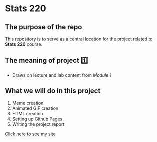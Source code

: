 # Stats 220 

## The purpose of the repo

This repository is to serve as a central location for the project related to **Stats 220** course.

## The meaning of project :one:

* Draws on lecture and lab content from *Module 1*

## What we will do in this project

1. Meme creation
2. Animated GIF creation
3. HTML creation
4. Setting up Github Pages
5. Writing the project report

[Click here to see my site](https://nicktang0307.github.io/stats220/)


